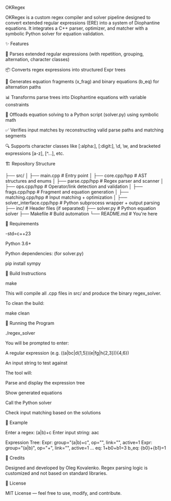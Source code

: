 OKRegex

OKRegex is a custom regex compiler and solver pipeline designed to convert extended regular expressions (ERE) into a system of Diophantine equations. It integrates a C++ parser, optimizer, and matcher with a symbolic Python solver for equation validation.

✨ Features

🧠 Parses extended regular expressions (with repetition, grouping, alternation, character classes)

📦 Converts regex expressions into structured Expr trees

🔬 Generates equation fragments (x_frag) and binary equations (b_eq) for alternation paths

📊 Transforms parse trees into Diophantine equations with variable constraints

🐍 Offloads equation solving to a Python script (solver.py) using symbolic math

✅ Verifies input matches by reconstructing valid parse paths and matching segments

🔍 Supports character classes like [:alpha:], [:digit:], \d, \w, and bracketed expressions [a-z], [^...], etc.

🏗 Repository Structure

├── src/
│   ├── main.cpp                # Entry point
│   ├── core.cpp/hpp           # AST structures and enums
│   ├── parse.cpp/hpp          # Regex parser and scanner
│   ├── ops.cpp/hpp            # Operator/link detection and validation
│   ├── frags.cpp/hpp          # Fragment and equation generation
│   ├── matching.cpp/hpp       # Input matching + optimization
│   ├── solver_interface.cpp/hpp  # Python subprocess wrapper + output parsing
├── inc/                       # Header files (if separated)
├── solver.py                  # Python equation solver
├── Makefile                   # Build automation
└── README.md                  # You're here

🥪 Requirements

-std=c++23

Python 3.6+

Python dependencies: (for solver.py)

pip install sympy

🔧 Build Instructions

make

This will compile all .cpp files in src/ and produce the binary regex_solver.

To clean the build:

make clean

🚀 Running the Program

./regex_solver

You will be prompted to enter:

A regular expression (e.g. ((a|bc|d{1,5})(e|fg|h{2,3})){4,6})

An input string to test against

The tool will:

Parse and display the expression tree

Show generated equations

Call the Python solver

Check input matching based on the solutions

📜 Example

Enter a regex: (a|b)+c
Enter input string: aac

Expression Tree:
  Expr: group="(a|b)+c", op="", link="", active=1
    Expr: group="(a|b)", op="+", link="", active=1
      ...
  eq: 1+b0+b1=3
  b_eq: {b0}+{b1}=1

🧠 Credits

Designed and developed by Oleg Kovalenko. Regex parsing logic is customized and not based on standard libraries.

📄 License

MIT License — feel free to use, modify, and contribute.